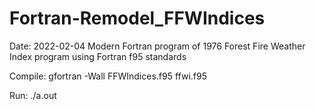 # Fortran-Remodel_FFWIndices
Date: 2022-02-04
Modern Fortran program of 1976 Forest Fire Weather Index program using Fortran f95 standards

Compile:
gfortran -Wall FFWIndices.f95 ffwi.f95

Run: 
./a.out
